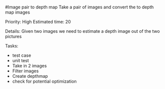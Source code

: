 #Image pair to depth map
Take a pair of images and convert the to depth map images

Priority: High
Estimated time: 20

Details:
Given two images we need to estimate a depth image out of the two pictures

Tasks:
- test case
- unit test
- Take in 2 images
- Filter images
- Create depthmap
- check for potential optimization
